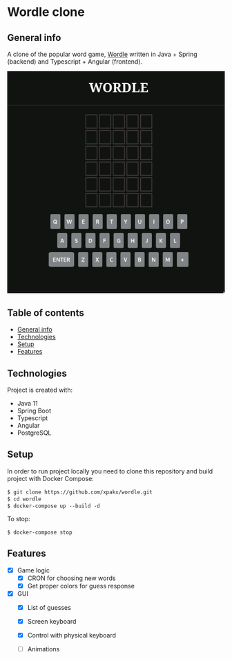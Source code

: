 # Wordle clone

## General info
A clone of the popular word game, [Wordle](https://www.nytimes.com/games/wordle/index.html) written in Java + Spring (backend) and Typescript + Angular (frontend).

![gif](readme_files/screen.gif)

## Table of contents
* [General info](#general-info)
* [Technologies](#technologies)
* [Setup](#setup)
* [Features](#features)

## Technologies
Project is created with:
* Java 11
* Spring Boot
* Typescript
* Angular
* PostgreSQL

## Setup
In order to run project locally you need to clone this repository and build project with Docker Compose:

```
$ git clone https://github.com/xpakx/wordle.git
$ cd wordle
$ docker-compose up --build -d
```

To stop:
```
$ docker-compose stop
```

## Features
- [x] Game logic
	- [x] CRON for choosing new words
	- [x] Get proper colors for guess response
- [x] GUI
	- [x] List of guesses
	- [x] Screen keyboard
	- [x] Control with physical keyboard
	- [ ] Animations

